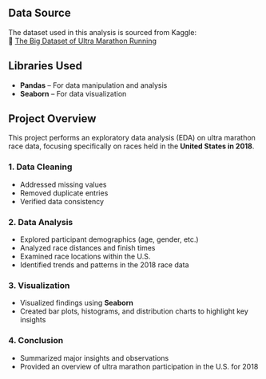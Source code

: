 ## Data Source  
The dataset used in this analysis is sourced from Kaggle:  
🔗 [The Big Dataset of Ultra Marathon Running](https://www.kaggle.com/datasets/aiaiaidavid/the-big-dataset-of-ultra-marathon-running/discussion/420633)

## Libraries Used  
- **Pandas** – For data manipulation and analysis  
- **Seaborn** – For data visualization  

## Project Overview

This project performs an exploratory data analysis (EDA) on ultra marathon race data, focusing specifically on races held in the **United States in 2018**.

### 1. Data Cleaning
- Addressed missing values
- Removed duplicate entries
- Verified data consistency

### 2. Data Analysis
- Explored participant demographics (age, gender, etc.)
- Analyzed race distances and finish times
- Examined race locations within the U.S.
- Identified trends and patterns in the 2018 race data

### 3. Visualization
- Visualized findings using **Seaborn**
- Created bar plots, histograms, and distribution charts to highlight key insights

### 4. Conclusion
- Summarized major insights and observations
- Provided an overview of ultra marathon participation in the U.S. for 2018
